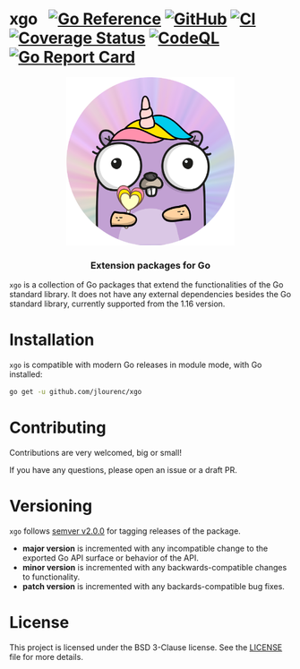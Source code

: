 # xgo &nbsp; [![Go Reference](https://pkg.go.dev/badge/github.com/jlourenc/xgo.svg)](https://pkg.go.dev/github.com/jlourenc/xgo) [![GitHub](https://img.shields.io/github/license/jlourenc/xgo)](https://github.com/jlourenc/xgo/blob/main/LICENSE) [![CI](https://github.com/jlourenc/xgo/actions/workflows/ci.yml/badge.svg?branch=main)](https://github.com/jlourenc/xgo/actions/workflows/ci.yml) [![Coverage Status](https://coveralls.io/repos/github/jlourenc/xgo/badge.svg?branch=main&service=github)](https://coveralls.io/github/jlourenc/xgo?branch=main) [![CodeQL](https://github.com/jlourenc/xgo/actions/workflows/codeql.yml/badge.svg?branch=main)](https://github.com/jlourenc/xgo/actions/workflows/codeql.yml) [![Go Report Card](https://goreportcard.com/badge/github.com/jlourenc/xgo)](https://goreportcard.com/report/github.com/jlourenc/xgo)

<p align="center">
  <img alt="xgo logo" src="xgo.png" height="300" />
  <h3 align="center">Extension packages for Go</h3>
</p>

`xgo` is a collection of Go packages that extend the functionalities of the Go standard library. It does not have any external dependencies besides the Go standard library, currently supported from the 1.16 version.

# Installation

`xgo` is compatible with modern Go releases in module mode, with Go installed:

```zsh
go get -u github.com/jlourenc/xgo
```

# Contributing

Contributions are very welcomed, big or small!

If you have any questions, please open an issue or a draft PR.

# Versioning

`xgo` follows [semver v2.0.0](https://semver.org/spec/v2.0.0.html) for tagging releases of the package.

* **major version** is incremented with any incompatible change to the exported Go API surface or behavior of the API.
* **minor version** is incremented with any backwards-compatible changes to functionality.
* **patch version** is incremented with any backards-compatible bug fixes.

# License

This project is licensed under the BSD 3-Clause license. See the [LICENSE](/LICENSE) file for more details.
